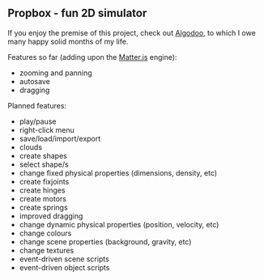 ## Propbox - fun 2D simulator

If you enjoy the premise of this project, check out [Algodoo](http://www.algodoo.com/), to which I owe many happy solid months of my life.

Features so far (adding upon the [Matter.js](https://brm.io/matter-js/) engine):
- zooming and panning
- autosave
- dragging

Planned features:
- play/pause
- right-click menu
- save/load/import/export
- clouds
- create shapes
- select shape/s
- change fixed physical properties (dimensions, density, etc)
- create fixjoints
- create hinges
- create motors
- create springs
- improved dragging
- change dynamic physical properties (position, velocity, etc)
- change colours
- change scene properties (background, gravity, etc)
- change textures
- event-driven scene scripts
- event-driven object scripts
